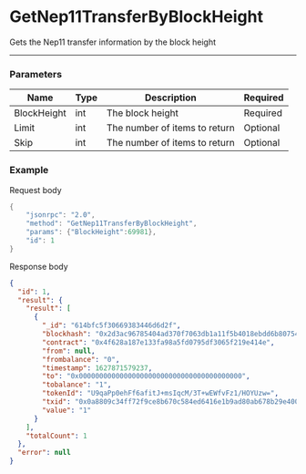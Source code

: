 # GetNep11TransferByBlockHeight
Gets the Nep11 transfer information by the block height
<hr>

### Parameters

|    Name    | Type | Description | Required |
| ---------- | --- |    ------    | ----|
| BlockHeight    | int| The block height | Required |
| Limit    | int|  The number of items to return| Optional|
| Skip    | int|  The number of items to return| Optional |



### Example

Request body

```powershell
{  
    "jsonrpc": "2.0",
    "method": "GetNep11TransferByBlockHeight",
    "params": {"BlockHeight":69981},
    "id": 1
}
```

Response body

```json
{
  "id": 1,
  "result": {
    "result": [
      {
        "_id": "614bfc5f30669383446d6d2f",
        "blockhash": "0x2d3ac96785404ad370f7063db1a11f5b4018ebdd6b80754394360740bcc90c95",
        "contract": "0x4f628a187e133fa98a5fd0795df3065f219e414e",
        "from": null,
        "frombalance": "0",
        "timestamp": 1627871579237,
        "to": "0x0000000000000000000000000000000000000000",
        "tobalance": "1",
        "tokenId": "U9qaPp0ehFf6afitJ+msIqcM/3T+wEWfvFz1/HOYUzw=",
        "txid": "0x0a8809c34ff72f9ce8b670c584ed6416e1b9ad80ab678b29e400c9dc37bde6be",
        "value": "1"
      }
    ],
    "totalCount": 1
  },
  "error": null
}
```
